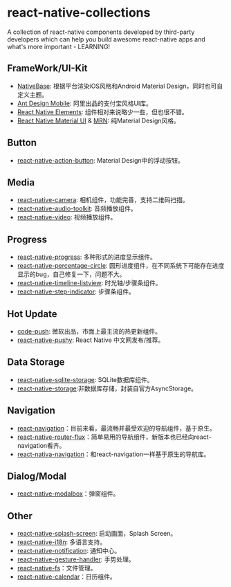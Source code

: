# react-native-collections
A collection of react-native components developed by third-party developers which can help you build awesome react-native apps and what's more important - LEARNING!

## FrameWork/UI-Kit
* [NativeBase](https://github.com/GeekyAnts/NativeBase): 根据平台渲染iOS风格和Android Material Design，同时也可自定义主题。
* [Ant Design Mobile](https://github.com/ant-design/ant-design-mobile): 阿里出品的支付宝风格UI库。
* [React Native Elements](https://github.com/react-native-training/react-native-elements): 组件相对来说略少一些，但也很不错。
* [React Native Material UI](https://github.com/xotahal/react-native-material-ui) & [MRN](https://github.com/binggg/mrn): 纯Material Design风格。

## Button
* [react-native-action-button](https://github.com/mastermoo/react-native-action-button): Material Design中的浮动按钮。

## Media
* [react-native-camera](https://github.com/react-native-community/react-native-camera): 相机组件，功能完善，支持二维码扫描。
* [react-native-audio-toolkit](https://github.com/futurice/react-native-audio-toolkit): 音频播放组件。
* [react-native-video](https://github.com/react-native-community/react-native-video): 视频播放组件。
## Progress
* [react-native-progress](https://github.com/oblador/react-native-progress): 多种形式的进度显示组件。
* [react-native-percentage-circle](https://github.com/JackPu/react-native-percentage-circle): 圆形进度组件，在不同系统下可能存在进度显示的bug，自己修复一下，问题不大。
* [react-native-timeline-listview](https://github.com/thegamenicorus/react-native-timeline-listview ): 时光轴/步骤条组件。
* [react-native-step-indicator](https://github.com/24ark/react-native-step-indicator ): 步骤条组件。
## Hot Update
* [code-push](https://github.com/Microsoft/code-push): 微软出品，市面上最主流的热更新组件。
* [react-native-pushy](https://github.com/reactnativecn/react-native-pushy): React Native 中文网发布/推荐。
## Data Storage
* [react-native-sqlite-storage](https://github.com/andpor/react-native-sqlite-storage): SQLite数据库组件。
* [react-native-storage](https://github.com/sunnylqm/react-native-storage):非数据库存储，封装自官方AsyncStorage。
## Navigation
* [react-navigation](https://github.com/react-navigation/react-navigation)：目前来看，最流畅并最受欢迎的导航组件，基于原生。
* [react-native-router-flux](https://github.com/aksonov/react-native-router-flux)：简单易用的导航组件，新版本也已经向react-navigation看齐。
* [react-nativa-navigation](https://github.com/wix/react-native-navigation/)：和react-navigation一样基于原生的导航库。
## Dialog/Modal
* [react-native-modalbox](https://github.com/maxs15/react-native-modalbox)：弹窗组件。
## Other
* [react-native-splash-screen](https://github.com/crazycodeboy/react-native-splash-screen): 启动画面，Splash Screen。
* [react-native-i18n](https://github.com/AlexanderZaytsev/react-native-i18n): 多语言支持。
* [react-native-notification](https://github.com/zo0r/react-native-push-notification): 通知中心。
* [react-native-gesture-handler](https://github.com/kmagiera/react-native-gesture-handler): 手势处理。
* [react-native-fs](https://github.com/itinance/react-native-fs)：文件管理。
* [react-native-calendar](https://github.com/wix/react-native-calendars)：日历组件。


